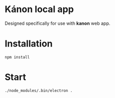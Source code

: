 # Kánon local app
Designed specifically for use with **kanon** web app.

# Installation
`npm install`

# Start
`./node_modules/.bin/electron .`
